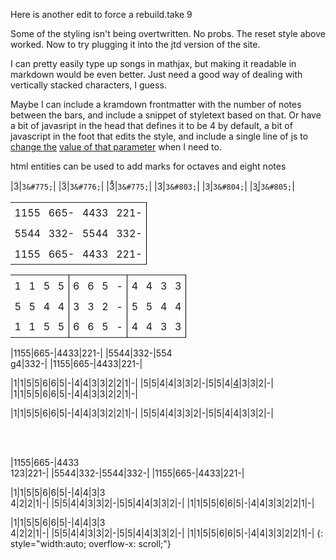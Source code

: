 <style>
  table{
    overflow-x: scroll;
    width:auto;
    border: 0px;
  
  }
  
  table tr:nth-child(2n){background-color: rgba(255, 165, 0, 0);}
  
  th, td {vertical-align: top; border: 0px solid; padding: 0.4em}
  
  td:nth-child(4n) {
    border-right: 1px solid black;
  }
</style>


Here is another edit to force a rebuild.take 9



Some of the styling isn't being overtwritten. No probs. The reset style above worked. Now to try plugging it into the jtd version of the site.

I can pretty easily type up songs in mathjax, but making it readable in markdown would be even better.
Just need a good way of dealing with vertically stacked characters, I guess.

Maybe I can include a kramdown frontmatter with the number of notes between the bars, and include a snippet of styletext based on that. 
Or have a bit of javasript in the head that defines it to be 4 by default, 
a bit of javascript in the foot that edits the style, 
and include a single line of js to <u>change the</u> <u><u>value of that parameter</u></u> when I need to. 


html entities can be used to add marks for octaves and eight notes

|3&#775;|`3&#775;`|
|3&#776;|`3&#776;`|
|3&#778;|`3&#775;`|
|3&#803;|`3&#803;`|
|3&#804;|`3&#804;`|
|3&#805;|`3&#805;`|




|   |   |   |   |
|---|---|---|---|
|1155|665-|4433|221-|
|5544|332-|5544|332-|
|1155|665-|4433|221-|

| | | | | | | | | | | | |
|---|---|---|---|---|---|---|---|---|---|---|---|
|1|1|5|5|6|6|5|-|4|4|3|3|2|2|1|-|
|5|5|4|4|3|3|2|-|5|5|4|4|3|3|2|-|
|1|1|5|5|6|6|5|-|4|4|3|3|2|2|1|-|

|1155|665-|4433|221-|
|5544|332-|55<span>4<br>g</span>4|332-|
|1155|665-|4433|221-|

|1|1|5|5|6|6|5|-|4|4|3|3|2|2|1|-|
|5|5|4|4|3|3|2|-|5|5|4|<u>4</u>|3|3|2|-|
|1|1|5|5|6|6|5|-|4|4|3|3|2|2|1|-|

|1|1|5|5|6|6|5|-|4|4|3|3|2|2|1|-|
|5|5|4|4|3|3|2|-|5|5|4|4|3|3|2|-|

<br><br>

|1155|665-|4433<br>123|221-|
|5544|332-|5544|332-|
|1155|665-|4433|221-|

|1|1|5|5|6|6|5|-|4|4|3|3<br>4|2|2|1|-|
|5|5|4|4|3|3|2|-|5|5|4|4|3|3|2|-|
|1|1|5|5|6|6|5|-|4|4|3|3|2|2|1|-|


|1|1|5|5|6|6|5|-|4|4|3|3<br>4|2|2|1|-|
|5|5|4|4|3|3|2|-|5|5|4|4|3|3|2|-|
|1|1|5|5|6|6|5|-|4|4|3|3|2|2|1|-|
{: style="width:auto; overflow-x: scroll;"}
